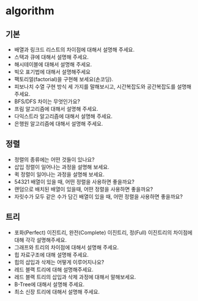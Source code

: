 # algorithm

## 기본

- 배열과 링크드 리스트의 차이점에 대해서 설명해 주세요.
- 스택과 큐에 대해서 설명해 주세요.
- 해시테이블에 대해서 설명해 주세요.
- 빅오 표기법에 대해서 설명해주세요
- 팩토리얼(factorial)을 구현해 보세요(손코딩).
- 피보나치 수열 구현 방식 세 가지를 말해보시고, 시간복잡도와 공간복잡도를 설명해 주세요.
- BFS/DFS 차이는 무엇인가요?
- 프림 알고리즘에 대해서 설명해 주세요.
- 다익스트라 알고리즘에 대해서 설명해 주세요.
- 은행원 알고리즘에 대해서 설명해 주세요.

## 정렬

- 정렬의 종류에는 어떤 것들이 있나요?
- 삽입 정렬이 일어나는 과정을 설명해 보세요.
- 퀵 정렬이 일어나는 과정을 설명해 보세요.
- 54321 배열이 있을 때, 어떤 정렬을 사용하면 좋을까요?
- 랜덤으로 배치된 배열이 있을때, 어떤 정렬을 사용하면 좋을까요?
- 자릿수가 모두 같은 수가 담긴 배열이 있을 때, 어떤 정렬을 사용하면 좋을까요?

## 트리

- 포화(Perfect) 이진트리, 완전(Complete) 이진트리, 정(Full) 이진트리의 차이점에 대해 각각 설명해주세요.
- 그래프와 트리의 차이점에 대해서 설명해 주세요.
- 힙 자료구조에 대해 설명해 주세요.
- 힙의 삽입과 삭제는 어떻게 이루어지나요?
- 레드 블랙 트리에 대해 설명해주세요.
- 레드 블랙 트리의 삽입과 삭제 과정에 대해서 말해보세요.
- B-Tree에 대해서 설명해 주세요.
- 최소 신장 트리에 대해서 설명해 주세요.
